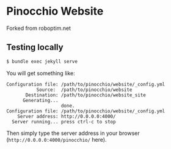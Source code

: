 Pinocchio Website
===================

Forked from roboptim.net

## Testing locally

```sh
$ bundle exec jekyll serve
```

You will get something like:

```
Configuration file: /path/to/pinocchio/website/_config.yml
           Source:  /path/to/pinocchio/website
       Destination: /path/to/pinocchio/website_site
      Generating...
                    done.
Configuration file: /path/to/pinocchio/website/_config.yml
    Server address: http://0.0.0.0:4000/
  Server running... press ctrl-c to stop
```

Then simply type the server address in your browser (`http://0.0.0.0:4000/pinocchio/` here).
